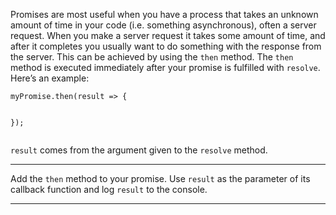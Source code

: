 <div class="challenge-instructions es6"><div><section id="description">
<p>Promises are most useful when you have a process that takes an unknown amount of time in your code (i.e. something asynchronous), often a server request. When you make a server request it takes some amount of time, and after it completes you usually want to do something with the response from the server. This can be achieved by using the <code>then</code> method. The <code>then</code> method is executed immediately after your promise is fulfilled with <code>resolve</code>. Here’s an example:</p>
<pre class="language-js"><code class="language-js">myPromise<span class="token punctuation">.</span><span class="token function">then</span><span class="token punctuation">(</span><span class="token parameter">result</span> <span class="token operator">=&gt;</span> <span class="token punctuation">{</span>
  
<span class="token punctuation">}</span><span class="token punctuation">)</span><span class="token punctuation">;</span>
</code></pre>
<p><code>result</code> comes from the argument given to the <code>resolve</code> method.</p>
</section></div><hr/><div><section id="instructions">
<p>Add the <code>then</code> method to your promise. Use <code>result</code> as the parameter of its callback function and log <code>result</code> to the console.</p>
</section></div><hr/></div>